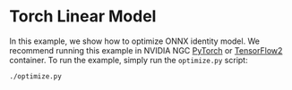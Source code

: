 <!--
Copyright (c) 2021-2023, NVIDIA CORPORATION. All rights reserved.

Licensed under the Apache License, Version 2.0 (the "License");
you may not use this file except in compliance with the License.
You may obtain a copy of the License at

    http://www.apache.org/licenses/LICENSE-2.0

Unless required by applicable law or agreed to in writing, software
distributed under the License is distributed on an "AS IS" BASIS,
WITHOUT WARRANTIES OR CONDITIONS OF ANY KIND, either express or implied.
See the License for the specific language governing permissions and
limitations under the License.
-->

# Torch Linear Model

In this example, we show how to optimize ONNX identity model. We recommend running this example in NVIDIA NGC [PyTorch](https://catalog.ngc.nvidia.com/orgs/nvidia/containers/pytorch) or [TensorFlow2](https://catalog.ngc.nvidia.com/orgs/nvidia/containers/tensorflow) container. To run the example, simply run the `optimize.py` script:

```bash
./optimize.py
```